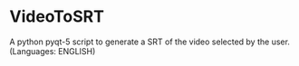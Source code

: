 # VideoToSRT
A python pyqt-5 script to generate a SRT of the video selected by the user. (Languages: ENGLISH)
